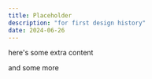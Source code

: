 ```yaml
---
title: Placeholder
description: "for first design history"
date: 2024-06-26
---
```

here's some extra content

and some more